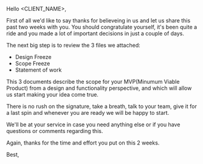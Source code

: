 Hello <CLIENT_NAME>,

First of all we'd like to say thanks for believeing in us and let us share this past two weeks with you. You should congratulate yourself, it's been quite a ride and you made a lot of important decisions in just a couple of days.

The next big step is to review the 3 files we attached:

* Design Freeze
* Scope Freeze
* Statement of work

This 3 documents describe the scope for your MVP(Minumum Viable Product) from a design and functionality perspective, and which will allow us start making your idea come true.

There is no rush on the signature, take a breath, talk to your team, give it for a last spin and whenever you are ready we will be happy to start.

We'll be at your service in case you need anything else or if you have questions or comments regarding this.

Again, thanks for the time and effort you put on this 2 weeks.

Best,